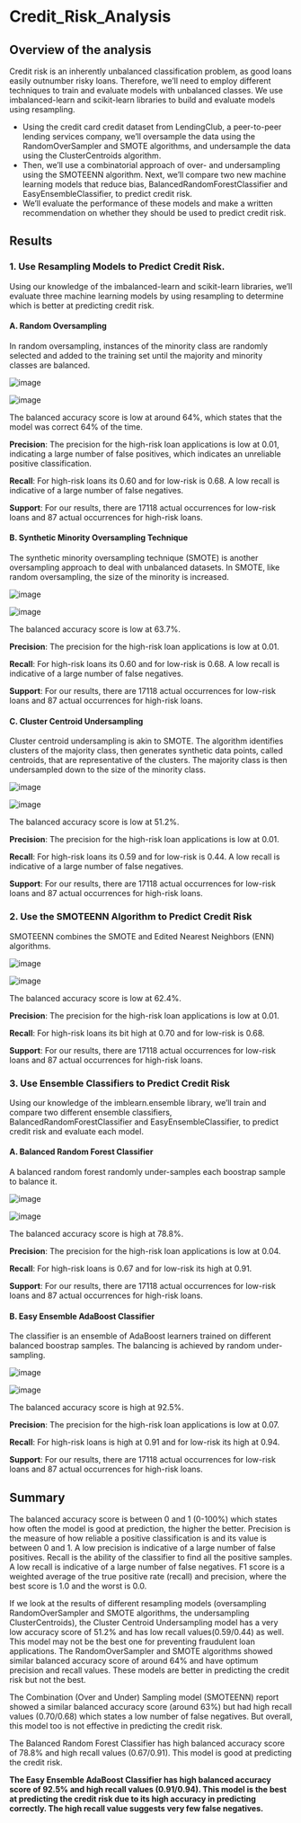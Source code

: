 # Credit_Risk_Analysis

## Overview of the analysis

Credit risk is an inherently unbalanced classification problem, as good loans easily outnumber risky loans. Therefore, we’ll need to employ different techniques to train and evaluate models with unbalanced classes. We use imbalanced-learn and scikit-learn libraries to build and evaluate models using resampling.

* Using the credit card credit dataset from LendingClub, a peer-to-peer lending services company, we’ll oversample the data using the RandomOverSampler and SMOTE algorithms, and undersample the data using the ClusterCentroids algorithm. 
* Then, we’ll use a combinatorial approach of over- and undersampling using the SMOTEENN algorithm. Next, we’ll compare two new machine learning models that reduce bias,
BalancedRandomForestClassifier and EasyEnsembleClassifier, to predict credit risk. 
* We’ll evaluate the performance of these models and make a written recommendation on whether they should be used to predict credit risk.

## Results

### 1. Use Resampling Models to Predict Credit Risk.

Using our knowledge of the imbalanced-learn and scikit-learn libraries, we’ll evaluate three machine learning models by using resampling to determine which is better at predicting credit risk.

#### A. Random Oversampling

In random oversampling, instances of the minority class are randomly selected and added to the training set until the majority and minority classes are balanced.

![image](https://user-images.githubusercontent.com/111020934/206120634-a4e23de6-6a6b-4604-990d-713e74f32d8b.png)

![image](https://user-images.githubusercontent.com/111020934/206120702-20d91071-a4db-45f3-901d-832b10d6d939.png)

The balanced accuracy score is low at around 64%, which states that the model was correct 64% of the time.

**Precision**: The precision for the high-risk loan applications is low at 0.01, indicating a large number of false positives, which indicates an unreliable positive classification.

**Recall**:  For high-risk loans its 0.60 and for low-risk is 0.68. A low recall is indicative of a large number of false negatives.

**Support**: For our results, there are 17118 actual occurrences for low-risk loans and 87 actual occurrences for high-risk loans.

#### B. Synthetic Minority Oversampling Technique

The synthetic minority oversampling technique (SMOTE) is another oversampling approach to deal with unbalanced datasets. In SMOTE, like random oversampling, the size of the minority is increased.

![image](https://user-images.githubusercontent.com/111020934/206322763-25640125-3afc-46e2-aa6c-a5a8732a6eec.png)

![image](https://user-images.githubusercontent.com/111020934/206322818-fe69020e-da67-46d3-af89-6f1dc24f8347.png)

The balanced accuracy score is low at 63.7%.

**Precision**: The precision for the high-risk loan applications is low at 0.01.

**Recall**:  For high-risk loans its 0.60 and for low-risk is 0.68. A low recall is indicative of a large number of false negatives.

**Support**: For our results, there are 17118 actual occurrences for low-risk loans and 87 actual occurrences for high-risk loans.

#### C. Cluster Centroid Undersampling

Cluster centroid undersampling is akin to SMOTE. The algorithm identifies clusters of the majority class, then generates synthetic data points, called centroids, that are representative of the clusters. The majority class is then undersampled down to the size of the minority class.

![image](https://user-images.githubusercontent.com/111020934/206323988-3dbd95bc-4b57-4df1-9618-e3fc18e71e8e.png)

![image](https://user-images.githubusercontent.com/111020934/206324051-16793188-08e7-4b06-9a61-8e9c5f922e82.png)

The balanced accuracy score is low at 51.2%.

**Precision**: The precision for the high-risk loan applications is low at 0.01.

**Recall**:  For high-risk loans its 0.59 and for low-risk is 0.44. A low recall is indicative of a large number of false negatives.

**Support**: For our results, there are 17118 actual occurrences for low-risk loans and 87 actual occurrences for high-risk loans.

### 2. Use the SMOTEENN Algorithm to Predict Credit Risk

SMOTEENN combines the SMOTE and Edited Nearest Neighbors (ENN) algorithms. 

![image](https://user-images.githubusercontent.com/111020934/206324594-a9e62b31-e86a-4c8f-b53e-5af1465177b2.png)

![image](https://user-images.githubusercontent.com/111020934/206324674-906b7e40-7a26-4860-a47e-ca4132d8edca.png)

The balanced accuracy score is low at 62.4%.

**Precision**: The precision for the high-risk loan applications is low at 0.01.

**Recall**:  For high-risk loans its bit high at 0.70 and for low-risk is 0.68.

**Support**: For our results, there are 17118 actual occurrences for low-risk loans and 87 actual occurrences for high-risk loans.

### 3. Use Ensemble Classifiers to Predict Credit Risk

Using our knowledge of the imblearn.ensemble library, we’ll train and compare two different ensemble classifiers, BalancedRandomForestClassifier and EasyEnsembleClassifier, to predict credit risk and evaluate each model.

#### A. Balanced Random Forest Classifier

 A balanced random forest randomly under-samples each boostrap sample to balance it.
 
 ![image](https://user-images.githubusercontent.com/111020934/206325726-33dd618e-262e-45ae-b1f9-333673411ae5.png)

![image](https://user-images.githubusercontent.com/111020934/206325762-4e734f84-5b0c-4e1d-96e2-83381ffc257d.png)

The balanced accuracy score is high at 78.8%.

**Precision**: The precision for the high-risk loan applications is low at 0.04.

**Recall**:  For high-risk loans is 0.67 and for low-risk its high at 0.91.

**Support**: For our results, there are 17118 actual occurrences for low-risk loans and 87 actual occurrences for high-risk loans.

#### B. Easy Ensemble AdaBoost Classifier

The classifier is an ensemble of AdaBoost learners trained on different balanced boostrap samples. The balancing is achieved by random under-sampling. 

![image](https://user-images.githubusercontent.com/111020934/206326329-7be5de1b-34b3-451b-a417-9219890ef3c7.png)

![image](https://user-images.githubusercontent.com/111020934/206326379-6bb18fb2-89b6-46cc-9206-05cb73947c7e.png)

The balanced accuracy score is high at 92.5%.

**Precision**: The precision for the high-risk loan applications is low at 0.07.

**Recall**:  For high-risk loans is high at 0.91 and for low-risk its high at 0.94.

**Support**: For our results, there are 17118 actual occurrences for low-risk loans and 87 actual occurrences for high-risk loans.


## Summary

The balanced accuracy score is between 0 and 1 (0-100%) which states how often the model is good at prediction, the higher the better. Precision is the measure of how reliable a positive classification is and its value is between 0 and 1. A low precision is indicative of a large number of false positives.
Recall is the ability of the classifier to find all the positive samples. A low recall is indicative of a large number of false negatives.
F1 score is a weighted average of the true positive rate (recall) and precision, where the best score is 1.0 and the worst is 0.0.

If we look at the results of different resampling models (oversampling RandomOverSampler and SMOTE algorithms, the undersampling ClusterCentroids), the Cluster Centroid Undersampling model has a very low accuracy score of 51.2% and has low recall values(0.59/0.44) as well. This model may not be the best one for preventing fraudulent loan applications. The RandomOverSampler and SMOTE algorithms showed similar balanced accuracy score of around 64% and have optimum precision and recall values. These models are better in predicting the credit risk but not the best.

The Combination (Over and Under) Sampling model (SMOTEENN) report showed a similar balanced accuracy score (around 63%) but had high recall values (0.70/0.68) which states a low number of false negatives. But overall, this model too is not effective in predicting the credit risk.

The Balanced Random Forest Classifier has high balanced accuracy score of 78.8% and high recall values (0.67/0.91). This model is good at predicting the credit risk.

**The Easy Ensemble AdaBoost Classifier has high balanced accuracy score of 92.5% and high recall values (0.91/0.94). This model is the best at predicting the credit risk due to its high accuracy in predicting correctly. The high recall value suggests very few false negatives.**


